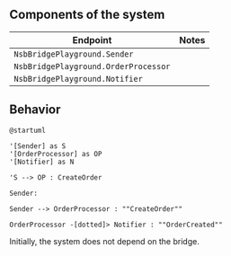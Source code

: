 ## Components of the system

| Endpoint                             | Notes |
|--------------------------------------|-------|
| `NsbBridgePlayground.Sender`         |       |
| `NsbBridgePlayground.OrderProcessor` |       |
| `NsbBridgePlayground.Notifier`       |       |

## Behavior

```puml
@startuml

'[Sender] as S
'[OrderProcessor] as OP
'[Notifier] as N

'S --> OP : CreateOrder

Sender:

Sender --> OrderProcessor : ""CreateOrder""  

OrderProcessor -[dotted]> Notifier : ""OrderCreated""
```

Initially, the system does not depend on the bridge.